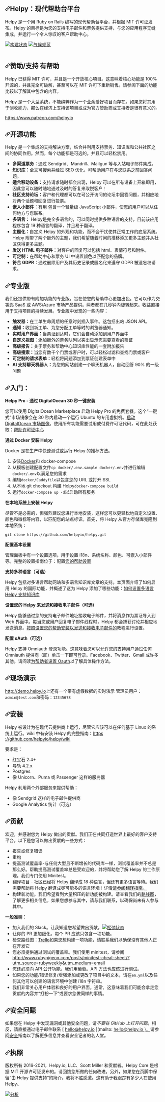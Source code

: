 <div class="Box-sc-g0xbh4-0 bJMeLZ js-snippet-clipboard-copy-unpositioned" data-hpc="true"><article class="markdown-body entry-content container-lg" itemprop="text"><h1 tabindex="-1" dir="auto"><a id="user-content-helpy-a-modern-helpdesk-platform" class="anchor" aria-hidden="true" tabindex="-1" href="#helpy-a-modern-helpdesk-platform"><svg class="octicon octicon-link" viewBox="0 0 16 16" version="1.1" width="16" height="16" aria-hidden="true"><path d="m7.775 3.275 1.25-1.25a3.5 3.5 0 1 1 4.95 4.95l-2.5 2.5a3.5 3.5 0 0 1-4.95 0 .751.751 0 0 1 .018-1.042.751.751 0 0 1 1.042-.018 1.998 1.998 0 0 0 2.83 0l2.5-2.5a2.002 2.002 0 0 0-2.83-2.83l-1.25 1.25a.751.751 0 0 1-1.042-.018.751.751 0 0 1-.018-1.042Zm-4.69 9.64a1.998 1.998 0 0 0 2.83 0l1.25-1.25a.751.751 0 0 1 1.042.018.751.751 0 0 1 .018 1.042l-1.25 1.25a3.5 3.5 0 1 1-4.95-4.95l2.5-2.5a3.5 3.5 0 0 1 4.95 0 .751.751 0 0 1-.018 1.042.751.751 0 0 1-1.042.018 1.998 1.998 0 0 0-2.83 0l-2.5 2.5a1.998 1.998 0 0 0 0 2.83Z"></path></svg></a><font style="vertical-align: inherit;"><font style="vertical-align: inherit;">Helpy：现代帮助台平台</font></font></h1>
<p dir="auto"><font style="vertical-align: inherit;"><font style="vertical-align: inherit;">Helpy 是一个用 Ruby on Rails 编写的现代帮助台平台，并根据 MIT 许可证发布。</font><font style="vertical-align: inherit;">Helpy 的目标是为您的支持电子邮件和票务提供支持，与您的应用程序无缝集成，并运行一个令人惊叹的客户帮助中心。</font></font></p>
<p dir="auto"><a href="https://travis-ci.org/helpyio/helpy" rel="nofollow"><img src="https://camo.githubusercontent.com/9636e64b1c18da93ae8988a58b010a5f5b1711c1c077970705a0386915b882b2/68747470733a2f2f696d672e736869656c64732e696f2f7472617669732f68656c7079696f2f68656c70792f6d61737465722e737667" alt="构建状态" data-canonical-src="https://img.shields.io/travis/helpyio/helpy/master.svg" style="max-width: 100%;"></a> <a href="https://codeclimate.com/github/helpyio/helpy" rel="nofollow"><img src="https://camo.githubusercontent.com/7813d23088cbbea21669e6c3f34659f6df83cb74ed6fe697b42576552f5d48ab/68747470733a2f2f636f6465636c696d6174652e636f6d2f6769746875622f68656c7079696f2f68656c70792f6261646765732f6770612e737667" alt="气候规范" data-canonical-src="https://codeclimate.com/github/helpyio/helpy/badges/gpa.svg" style="max-width: 100%;"></a></p>
<p dir="auto"><a target="_blank" rel="noopener noreferrer nofollow" href="https://camo.githubusercontent.com/a922edefdd2a4c7712e4cc2161e5573e007acc998f0f0b50f816c868ad58aa12/68747470733a2f2f68656c70792e696f2f696d616765732f6769746875622d6d61696e2d696d6167652e706e67"><img src="https://camo.githubusercontent.com/a922edefdd2a4c7712e4cc2161e5573e007acc998f0f0b50f816c868ad58aa12/68747470733a2f2f68656c70792e696f2f696d616765732f6769746875622d6d61696e2d696d6167652e706e67" alt="" data-canonical-src="https://helpy.io/images/github-main-image.png" style="max-width: 100%;"></a></p>
<h1 tabindex="-1" dir="auto"><a id="user-content-sponsorsupport-helpy" class="anchor" aria-hidden="true" tabindex="-1" href="#sponsorsupport-helpy"><svg class="octicon octicon-link" viewBox="0 0 16 16" version="1.1" width="16" height="16" aria-hidden="true"><path d="m7.775 3.275 1.25-1.25a3.5 3.5 0 1 1 4.95 4.95l-2.5 2.5a3.5 3.5 0 0 1-4.95 0 .751.751 0 0 1 .018-1.042.751.751 0 0 1 1.042-.018 1.998 1.998 0 0 0 2.83 0l2.5-2.5a2.002 2.002 0 0 0-2.83-2.83l-1.25 1.25a.751.751 0 0 1-1.042-.018.751.751 0 0 1-.018-1.042Zm-4.69 9.64a1.998 1.998 0 0 0 2.83 0l1.25-1.25a.751.751 0 0 1 1.042.018.751.751 0 0 1 .018 1.042l-1.25 1.25a3.5 3.5 0 1 1-4.95-4.95l2.5-2.5a3.5 3.5 0 0 1 4.95 0 .751.751 0 0 1-.018 1.042.751.751 0 0 1-1.042.018 1.998 1.998 0 0 0-2.83 0l-2.5 2.5a1.998 1.998 0 0 0 0 2.83Z"></path></svg></a><font style="vertical-align: inherit;"><font style="vertical-align: inherit;">赞助/支持 有帮助</font></font></h1>
<p dir="auto"><font style="vertical-align: inherit;"><font style="vertical-align: inherit;">Helpy 已获得 MIT 许可，并且是一个开放核心项目。</font><font style="vertical-align: inherit;">这意味着核心功能是 100% 开源的，并且完全可破解，甚至可以在 MIT 许可下重新销售。</font><font style="vertical-align: inherit;">请参阅下面的功能比较以了解其中包含的内容。</font></font></p>
<p dir="auto"><font style="vertical-align: inherit;"><font style="vertical-align: inherit;">Helpy 是一个大型系统，不能纯粹作为一个业余爱好项目而存在。</font><font style="vertical-align: inherit;">如果您将其用于创收能力，那么在经济上支持该项目或成为官方赞助商或支持者是很有意义的。</font></font></p>
<p dir="auto"><a href="https://www.patreon.com/helpyio" rel="nofollow"><font style="vertical-align: inherit;"><font style="vertical-align: inherit;">https://www.patreon.com/helpyio</font></font></a></p>
<h1 tabindex="-1" dir="auto"><a id="user-content-open-source-features" class="anchor" aria-hidden="true" tabindex="-1" href="#open-source-features"><svg class="octicon octicon-link" viewBox="0 0 16 16" version="1.1" width="16" height="16" aria-hidden="true"><path d="m7.775 3.275 1.25-1.25a3.5 3.5 0 1 1 4.95 4.95l-2.5 2.5a3.5 3.5 0 0 1-4.95 0 .751.751 0 0 1 .018-1.042.751.751 0 0 1 1.042-.018 1.998 1.998 0 0 0 2.83 0l2.5-2.5a2.002 2.002 0 0 0-2.83-2.83l-1.25 1.25a.751.751 0 0 1-1.042-.018.751.751 0 0 1-.018-1.042Zm-4.69 9.64a1.998 1.998 0 0 0 2.83 0l1.25-1.25a.751.751 0 0 1 1.042.018.751.751 0 0 1 .018 1.042l-1.25 1.25a3.5 3.5 0 1 1-4.95-4.95l2.5-2.5a3.5 3.5 0 0 1 4.95 0 .751.751 0 0 1-.018 1.042.751.751 0 0 1-1.042.018 1.998 1.998 0 0 0-2.83 0l-2.5 2.5a1.998 1.998 0 0 0 0 2.83Z"></path></svg></a><font style="vertical-align: inherit;"><font style="vertical-align: inherit;">开源功能</font></font></h1>
<p dir="auto"><font style="vertical-align: inherit;"><font style="vertical-align: inherit;">Helpy 是一个集成的支持解决方案，结合并利用支持票务、知识库和公共社区之间的协同作用。</font><font style="vertical-align: inherit;">然而，每个功能都是可选的，并且可以轻松禁用。</font></font></p>
<ul dir="auto">
<li><strong><font style="vertical-align: inherit;"><font style="vertical-align: inherit;">多渠道票务：</font></font></strong><font style="vertical-align: inherit;"><font style="vertical-align: inherit;">通过 Sendgrid、Mandrill、Mailgun 等与入站电子邮件集成。</font></font></li>
<li><strong><font style="vertical-align: inherit;"><font style="vertical-align: inherit;">知识库：</font></font></strong><font style="vertical-align: inherit;"><font style="vertical-align: inherit;">全文可搜索并经过 SEO 优化，可帮助用户在与您联系之前回答问题。</font></font></li>
<li><strong><font style="vertical-align: inherit;"><font style="vertical-align: inherit;">适合移动设备：</font></font></strong><font style="vertical-align: inherit;"><font style="vertical-align: inherit;">支持请求随时都会出现，Helpy 可以在所有设备上开箱即用，因此您可以随时随地通过及时的答复来取悦客户！</font></font></li>
<li><strong><font style="vertical-align: inherit;"><font style="vertical-align: inherit;">社区支持论坛：</font></font></strong><font style="vertical-align: inherit;"><font style="vertical-align: inherit;">客户和代理都可以在可公开访问的论坛中回答问题，并相应地对两个话题和回复进行投票。</font></font></li>
<li><strong><font style="vertical-align: inherit;"><font style="vertical-align: inherit;">嵌入小部件：</font></font></strong><font style="vertical-align: inherit;"><font style="vertical-align: inherit;">有用 包含一个轻量级 JavaScript 小部件，使您的用户可以从任何地方与您联系。</font></font></li>
<li><strong><font style="vertical-align: inherit;"><font style="vertical-align: inherit;">多语言：</font></font></strong><font style="vertical-align: inherit;"><font style="vertical-align: inherit;"> Helpy是完全多语言的，可以同时提供多种语言的支持。</font><font style="vertical-align: inherit;">目前该应用程序包含 19 种语言的翻译，并且易于翻译。</font></font></li>
<li><strong><font style="vertical-align: inherit;"><font style="vertical-align: inherit;">主题化：</font></font></strong><font style="vertical-align: inherit;"><font style="vertical-align: inherit;">自定义 Helpy 的外观和功能，而不会干扰使其正常工作的底层系统。</font><font style="vertical-align: inherit;">Helpy 附带了两个额外的主题，我们希望随着时间的推移添加更多主题并从社区获得更多主题。</font></font></li>
<li><strong><font style="vertical-align: inherit;"><font style="vertical-align: inherit;">发送 HTML 电子邮件：</font></font></strong><font style="vertical-align: inherit;"><font style="vertical-align: inherit;">对客户的回复可以包括 html、表情符号和附件。</font></font></li>
<li><strong><font style="vertical-align: inherit;"><font style="vertical-align: inherit;">可定制：</font></font></strong><font style="vertical-align: inherit;"><font style="vertical-align: inherit;">在帮助中心和票务 UI 中设置颜色以匹配您的品牌。</font></font></li>
<li><strong><font style="vertical-align: inherit;"><font style="vertical-align: inherit;">符合 GDPR：</font></font></strong><font style="vertical-align: inherit;"><font style="vertical-align: inherit;">通过删除用户及其历史记录或匿名化来遵守 GDPR 被遗忘权请求。</font></font></li>
</ul>
<h1 tabindex="-1" dir="auto"><a id="user-content-pro-version" class="anchor" aria-hidden="true" tabindex="-1" href="#pro-version"><svg class="octicon octicon-link" viewBox="0 0 16 16" version="1.1" width="16" height="16" aria-hidden="true"><path d="m7.775 3.275 1.25-1.25a3.5 3.5 0 1 1 4.95 4.95l-2.5 2.5a3.5 3.5 0 0 1-4.95 0 .751.751 0 0 1 .018-1.042.751.751 0 0 1 1.042-.018 1.998 1.998 0 0 0 2.83 0l2.5-2.5a2.002 2.002 0 0 0-2.83-2.83l-1.25 1.25a.751.751 0 0 1-1.042-.018.751.751 0 0 1-.018-1.042Zm-4.69 9.64a1.998 1.998 0 0 0 2.83 0l1.25-1.25a.751.751 0 0 1 1.042.018.751.751 0 0 1 .018 1.042l-1.25 1.25a3.5 3.5 0 1 1-4.95-4.95l2.5-2.5a3.5 3.5 0 0 1 4.95 0 .751.751 0 0 1-.018 1.042.751.751 0 0 1-1.042.018 1.998 1.998 0 0 0-2.83 0l-2.5 2.5a1.998 1.998 0 0 0 0 2.83Z"></path></svg></a><font style="vertical-align: inherit;"><font style="vertical-align: inherit;">专业版</font></font></h1>
<p dir="auto"><font style="vertical-align: inherit;"><font style="vertical-align: inherit;">我们还提供带有附加功能的专业版，旨在使您的帮助中心更加出色。</font><font style="vertical-align: inherit;">它可以作为交钥匙 SaaS 或 AWS/Azure 市场产品提供。</font><font style="vertical-align: inherit;">两者都在几秒钟内旋转起来。</font><font style="vertical-align: inherit;">收益直接用于支持项目的持续发展。</font><font style="vertical-align: inherit;">专业版中发现的一些内容：</font></font></p>
<ul dir="auto">
<li><strong><font style="vertical-align: inherit;"><font style="vertical-align: inherit;">触发器：</font></font></strong><font style="vertical-align: inherit;"><font style="vertical-align: inherit;">在工单生命周期的任意时刻插入事件。</font><font style="vertical-align: inherit;">这包括出站 JSON API。</font></font></li>
<li><strong><font style="vertical-align: inherit;"><font style="vertical-align: inherit;">通知：</font></font></strong><font style="vertical-align: inherit;"><font style="vertical-align: inherit;">收到新工单、为您分配工单等时的浏览器通知。</font></font></li>
<li><strong><font style="vertical-align: inherit;"><font style="vertical-align: inherit;">实时用户界面：</font></font></strong><font style="vertical-align: inherit;"><font style="vertical-align: inherit;">当票证到达时，它们会自动添加到用户界面中</font></font></li>
<li><strong><font style="vertical-align: inherit;"><font style="vertical-align: inherit;">自定义视图：</font></font></strong><font style="vertical-align: inherit;"><font style="vertical-align: inherit;">添加额外的票务队列以突出显示您需要查看的票证</font></font></li>
<li><strong><font style="vertical-align: inherit;"><font style="vertical-align: inherit;">高级报告：</font></font></strong><font style="vertical-align: inherit;"><font style="vertical-align: inherit;">关于票务和帮助中心知识库性能的一套附加报告</font></font></li>
<li><strong><font style="vertical-align: inherit;"><font style="vertical-align: inherit;">高级搜索：</font></font></strong><font style="vertical-align: inherit;"><font style="vertical-align: inherit;">当您有数千个门票或客户时，可以轻松过滤和查找门票或客户</font></font></li>
<li><strong><font style="vertical-align: inherit;"><font style="vertical-align: inherit;">可定制的请求表单：</font></font></strong><font style="vertical-align: inherit;"><font style="vertical-align: inherit;">轻松将问题添加到票证创建表单中</font></font></li>
<li><strong><font style="vertical-align: inherit;"><font style="vertical-align: inherit;">AI 支持聊天机器人：</font></font></strong><font style="vertical-align: inherit;"><font style="vertical-align: inherit;">为您的网站创建一个聊天机器人，自动回答 90% 的一级问题</font></font></li>
</ul>
<h1 tabindex="-1" dir="auto"><a id="user-content-getting-started" class="anchor" aria-hidden="true" tabindex="-1" href="#getting-started"><svg class="octicon octicon-link" viewBox="0 0 16 16" version="1.1" width="16" height="16" aria-hidden="true"><path d="m7.775 3.275 1.25-1.25a3.5 3.5 0 1 1 4.95 4.95l-2.5 2.5a3.5 3.5 0 0 1-4.95 0 .751.751 0 0 1 .018-1.042.751.751 0 0 1 1.042-.018 1.998 1.998 0 0 0 2.83 0l2.5-2.5a2.002 2.002 0 0 0-2.83-2.83l-1.25 1.25a.751.751 0 0 1-1.042-.018.751.751 0 0 1-.018-1.042Zm-4.69 9.64a1.998 1.998 0 0 0 2.83 0l1.25-1.25a.751.751 0 0 1 1.042.018.751.751 0 0 1 .018 1.042l-1.25 1.25a3.5 3.5 0 1 1-4.95-4.95l2.5-2.5a3.5 3.5 0 0 1 4.95 0 .751.751 0 0 1-.018 1.042.751.751 0 0 1-1.042.018 1.998 1.998 0 0 0-2.83 0l-2.5 2.5a1.998 1.998 0 0 0 0 2.83Z"></path></svg></a><font style="vertical-align: inherit;"><font style="vertical-align: inherit;">入门：</font></font></h1>
<p dir="auto"><strong><font style="vertical-align: inherit;"><font style="vertical-align: inherit;">Helpy Pro - 通过 DigitalOcean 30 秒一键安装</font></font></strong></p>
<p dir="auto"><font style="vertical-align: inherit;"><font style="vertical-align: inherit;">您可以使用 DigitalOcean Marketplace 启动 Helpy Pro 的免费套餐。</font><font style="vertical-align: inherit;">这个“一键式”市场镜像会在 30 秒内启动一个运行 Ubuntu 的专用虚拟机。</font></font><a href="https://marketplace.digitalocean.com/apps/helpy-pro?refcode=1368cfa70df6" rel="nofollow"><font style="vertical-align: inherit;"><font style="vertical-align: inherit;">启动 DigitalOcean 市场图像</font></font></a><font style="vertical-align: inherit;"><font style="vertical-align: inherit;">。</font><font style="vertical-align: inherit;">使用所有功能需要试用或付费许可证代码，可在此处获取：</font></font><a href="https://support.helpy.io/orders" rel="nofollow"><font style="vertical-align: inherit;"><font style="vertical-align: inherit;">帮助许可证中心</font></font></a></p>
<p dir="auto"><strong><font style="vertical-align: inherit;"><font style="vertical-align: inherit;">通过 Docker 安装 Helpy</font></font></strong></p>
<p dir="auto"><font style="vertical-align: inherit;"><font style="vertical-align: inherit;">Docker 是在生产中快速测试或运行 Helpy 的推荐方法。</font></font></p>
<ol dir="auto">
<li><font style="vertical-align: inherit;"><font style="vertical-align: inherit;">安装</font></font><a href="https://get.docker.com/" rel="nofollow"><font style="vertical-align: inherit;"><font style="vertical-align: inherit;">Docker</font></font></a><font style="vertical-align: inherit;"><font style="vertical-align: inherit;">和 docker-compose</font></font></li>
<li><font style="vertical-align: inherit;"><font style="vertical-align: inherit;">从模板创建配置文件</font></font><code>cp docker/.env.sample docker/.env</code><font style="vertical-align: inherit;"><font style="vertical-align: inherit;">并进行编辑</font></font><code>docker/.env</code><font style="vertical-align: inherit;"><font style="vertical-align: inherit;">以满足您的需求</font></font></li>
<li><font style="vertical-align: inherit;"><font style="vertical-align: inherit;">编辑</font></font><code>docker/Caddyfile</code><font style="vertical-align: inherit;"><font style="vertical-align: inherit;">以包含您的 URL 或打开 SSL</font></font></li>
<li><font style="vertical-align: inherit;"><font style="vertical-align: inherit;">从本地 git checkout 构建 Helpy</font></font><code>docker-compose build</code></li>
<li><font style="vertical-align: inherit;"><font style="vertical-align: inherit;">运行</font></font><code>docker-compose up -d</code><font style="vertical-align: inherit;"><font style="vertical-align: inherit;">以启动所有服务</font></font></li>
</ol>
<p dir="auto"><strong><font style="vertical-align: inherit;"><font style="vertical-align: inherit;">在本地系统上安装 Helpy</font></font></strong></p>
<p dir="auto"><font style="vertical-align: inherit;"><font style="vertical-align: inherit;">尽管不是必需的，但强烈建议您进行本地安装，这样您可以更轻松地自定义设置、颜色和徽标等内容，以匹配您的站点标识。</font><font style="vertical-align: inherit;">首先，将 Helpy 从官方存储库克隆到本地系统：</font></font></p>
<p dir="auto"><code>git clone https://github.com/helpyio/helpy.git</code></p>
<p dir="auto"><strong><font style="vertical-align: inherit;"><font style="vertical-align: inherit;">配置基本设置</font></font></strong></p>
<p dir="auto"><font style="vertical-align: inherit;"><font style="vertical-align: inherit;">管理面板中有一个设置选项，用于设置 i18n、系统名称、颜色、可嵌入小部件等。完整的设置指南位于：配置</font></font><a href="http://support.helpy.io/en/knowledgebase/11-Installing-Helpy/docs/22-Configuring-your-Helpy-Settings" rel="nofollow"><font style="vertical-align: inherit;"><font style="vertical-align: inherit;">您的帮助设置</font></font></a></p>
<p dir="auto"><strong><font style="vertical-align: inherit;"><font style="vertical-align: inherit;">支持多种语言（可选）</font></font></strong></p>
<p dir="auto"><font style="vertical-align: inherit;"><font style="vertical-align: inherit;">Helpy 包括对多语言帮助网站和多语言知识库文章的支持。</font><font style="vertical-align: inherit;">本页面介绍了如何启用 Helpy 的国际功能，并概述了这为 Helpy 添加了哪些功能：</font></font><a href="http://support.helpy.io/en/knowledgebase/12-Using-Helpy/docs/9-How-to-set-up-a-multilingual-Helpy-support-knowledgebase" rel="nofollow"><font style="vertical-align: inherit;"><font style="vertical-align: inherit;">如何设置多语言 Helpy 支持知识库</font></font></a></p>
<p dir="auto"><strong><font style="vertical-align: inherit;"><font style="vertical-align: inherit;">设置您的 Helpy 来发送和接收电子邮件（可选）</font></font></strong></p>
<p dir="auto"><font style="vertical-align: inherit;"><font style="vertical-align: inherit;">Helpy 能够通过您的支持电子邮件地址接收电子邮件，并将消息作为票证导入到 Web 界面中。</font><font style="vertical-align: inherit;">每当您或用户回复电子邮件线程时，Helpy 都会捕获讨论并相应地发送消息。</font></font><a href="http://support.helpy.io/en/knowledgebase/11-Installing-Helpy/docs/14-Setting-up-your-Helpy-installation-to-send-and-receive-email" rel="nofollow"><font style="vertical-align: inherit;"><font style="vertical-align: inherit;">按照设置您的帮助安装以发送和接收电子邮件的</font></font></a><font style="vertical-align: inherit;"><font style="vertical-align: inherit;">教程</font><font style="vertical-align: inherit;">进行设置。</font></font></p>
<p dir="auto"><strong><font style="vertical-align: inherit;"><font style="vertical-align: inherit;">配置 oAuth（可选）</font></font></strong></p>
<p dir="auto"><font style="vertical-align: inherit;"><font style="vertical-align: inherit;">Helpy 支持 Omniauth 登录功能。</font><font style="vertical-align: inherit;">这意味着您可以允许您的支持用户通过任何 Omniauth 提供商（即）单击一下即可登录。</font><font style="vertical-align: inherit;">Facebook、Twitter、Gmail 或许多其他。</font><font style="vertical-align: inherit;">请阅读</font></font><a href="https://github.com/helpyio/helpy/wiki/SSO--Configuring-OAUTH"><font style="vertical-align: inherit;"><font style="vertical-align: inherit;">为帮助者设置 Oauth</font></font></a><font style="vertical-align: inherit;"><font style="vertical-align: inherit;">以了解具体操作方法。</font></font></p>
<h1 tabindex="-1" dir="auto"><a id="user-content-live-demo" class="anchor" aria-hidden="true" tabindex="-1" href="#live-demo"><svg class="octicon octicon-link" viewBox="0 0 16 16" version="1.1" width="16" height="16" aria-hidden="true"><path d="m7.775 3.275 1.25-1.25a3.5 3.5 0 1 1 4.95 4.95l-2.5 2.5a3.5 3.5 0 0 1-4.95 0 .751.751 0 0 1 .018-1.042.751.751 0 0 1 1.042-.018 1.998 1.998 0 0 0 2.83 0l2.5-2.5a2.002 2.002 0 0 0-2.83-2.83l-1.25 1.25a.751.751 0 0 1-1.042-.018.751.751 0 0 1-.018-1.042Zm-4.69 9.64a1.998 1.998 0 0 0 2.83 0l1.25-1.25a.751.751 0 0 1 1.042.018.751.751 0 0 1 .018 1.042l-1.25 1.25a3.5 3.5 0 1 1-4.95-4.95l2.5-2.5a3.5 3.5 0 0 1 4.95 0 .751.751 0 0 1-.018 1.042.751.751 0 0 1-1.042.018 1.998 1.998 0 0 0-2.83 0l-2.5 2.5a1.998 1.998 0 0 0 0 2.83Z"></path></svg></a><font style="vertical-align: inherit;"><font style="vertical-align: inherit;">现场演示</font></font></h1>
<p dir="auto"><font style="vertical-align: inherit;"></font><a href="http://demo.helpy.io" rel="nofollow"><font style="vertical-align: inherit;"><font style="vertical-align: inherit;">http://demo.helpy.io</font></font></a><font style="vertical-align: inherit;"><font style="vertical-align: inherit;">上还有一个带有虚假数据的实时演示</font><font style="vertical-align: inherit;">
管理员用户：</font></font><code>admin@test.com</code><font style="vertical-align: inherit;"><font style="vertical-align: inherit;">和密码：</font></font><code>12345678</code></p>
<h1 tabindex="-1" dir="auto"><a id="user-content-installation" class="anchor" aria-hidden="true" tabindex="-1" href="#installation"><svg class="octicon octicon-link" viewBox="0 0 16 16" version="1.1" width="16" height="16" aria-hidden="true"><path d="m7.775 3.275 1.25-1.25a3.5 3.5 0 1 1 4.95 4.95l-2.5 2.5a3.5 3.5 0 0 1-4.95 0 .751.751 0 0 1 .018-1.042.751.751 0 0 1 1.042-.018 1.998 1.998 0 0 0 2.83 0l2.5-2.5a2.002 2.002 0 0 0-2.83-2.83l-1.25 1.25a.751.751 0 0 1-1.042-.018.751.751 0 0 1-.018-1.042Zm-4.69 9.64a1.998 1.998 0 0 0 2.83 0l1.25-1.25a.751.751 0 0 1 1.042.018.751.751 0 0 1 .018 1.042l-1.25 1.25a3.5 3.5 0 1 1-4.95-4.95l2.5-2.5a3.5 3.5 0 0 1 4.95 0 .751.751 0 0 1-.018 1.042.751.751 0 0 1-1.042.018 1.998 1.998 0 0 0-2.83 0l-2.5 2.5a1.998 1.998 0 0 0 0 2.83Z"></path></svg></a><font style="vertical-align: inherit;"><font style="vertical-align: inherit;">安装</font></font></h1>
<p dir="auto"><font style="vertical-align: inherit;"><font style="vertical-align: inherit;">Helpy 被设计为在现代云提供商上运行，尽管它应该可以在任何基于 Linux 的系统上运行。</font><font style="vertical-align: inherit;">wiki 中有安装 Helpy 的完整指南：</font></font><a href="https://github.com/helpyio/helpy/wiki"><font style="vertical-align: inherit;"><font style="vertical-align: inherit;">https ://github.com/helpyio/helpy/wiki</font></font></a></p>
<p dir="auto"><font style="vertical-align: inherit;"><font style="vertical-align: inherit;">要求是：</font></font></p>
<ul dir="auto">
<li><font style="vertical-align: inherit;"><font style="vertical-align: inherit;">红宝石 2.4+</font></font></li>
<li><font style="vertical-align: inherit;"><font style="vertical-align: inherit;">导轨 4.2.x</font></font></li>
<li><font style="vertical-align: inherit;"><font style="vertical-align: inherit;">Postgres</font></font></li>
<li><font style="vertical-align: inherit;"><font style="vertical-align: inherit;">像 Unicorn、Puma 或 Passenger 这样的服务器</font></font></li>
</ul>
<p dir="auto"><font style="vertical-align: inherit;"><font style="vertical-align: inherit;">Helpy 利用两个外部服务来提供帮助：</font></font></p>
<ul dir="auto">
<li><font style="vertical-align: inherit;"><font style="vertical-align: inherit;">像 Sendgrid 这样的电子邮件提供商</font></font></li>
<li><font style="vertical-align: inherit;"><font style="vertical-align: inherit;">Google Analytics 统计（可选）</font></font></li>
</ul>
<h1 tabindex="-1" dir="auto"><a id="user-content-contributing" class="anchor" aria-hidden="true" tabindex="-1" href="#contributing"><svg class="octicon octicon-link" viewBox="0 0 16 16" version="1.1" width="16" height="16" aria-hidden="true"><path d="m7.775 3.275 1.25-1.25a3.5 3.5 0 1 1 4.95 4.95l-2.5 2.5a3.5 3.5 0 0 1-4.95 0 .751.751 0 0 1 .018-1.042.751.751 0 0 1 1.042-.018 1.998 1.998 0 0 0 2.83 0l2.5-2.5a2.002 2.002 0 0 0-2.83-2.83l-1.25 1.25a.751.751 0 0 1-1.042-.018.751.751 0 0 1-.018-1.042Zm-4.69 9.64a1.998 1.998 0 0 0 2.83 0l1.25-1.25a.751.751 0 0 1 1.042.018.751.751 0 0 1 .018 1.042l-1.25 1.25a3.5 3.5 0 1 1-4.95-4.95l2.5-2.5a3.5 3.5 0 0 1 4.95 0 .751.751 0 0 1-.018 1.042.751.751 0 0 1-1.042.018 1.998 1.998 0 0 0-2.83 0l-2.5 2.5a1.998 1.998 0 0 0 0 2.83Z"></path></svg></a><font style="vertical-align: inherit;"><font style="vertical-align: inherit;">贡献</font></font></h1>
<p dir="auto"><font style="vertical-align: inherit;"><font style="vertical-align: inherit;">欢迎，并感谢您为 Helpy 做出的贡献。</font><font style="vertical-align: inherit;">我们正在共同打造世界上最好的客户支持平台。</font><font style="vertical-align: inherit;">以下是您可以做出贡献的一些方式：</font></font></p>
<ul dir="auto">
<li><font style="vertical-align: inherit;"><font style="vertical-align: inherit;">报告或修复错误</font></font></li>
<li><font style="vertical-align: inherit;"><font style="vertical-align: inherit;">重构</font></font></li>
<li><font style="vertical-align: inherit;"><font style="vertical-align: inherit;">提高测试覆盖率-与任何大型且不断增长的代码库一样，测试覆盖率并不总是那么好。</font><font style="vertical-align: inherit;">帮助提高测试覆盖率总是受欢迎的，并将帮助您了解 Helpy 的工作原理。</font><font style="vertical-align: inherit;">我们专门使用 Minitest。</font></font></li>
<li><font style="vertical-align: inherit;"><font style="vertical-align: inherit;">翻译项&ZeroWidthSpace;&ZeroWidthSpace;目 - 社区已经将 Helpy 翻译成 18 种语言，但还有更多语言等待。</font><font style="vertical-align: inherit;">我们需要帮助将 Helpy 翻译成尽可能多的语言环境！</font><font style="vertical-align: inherit;">详情</font></font><a href="https://github.com/helpyio/helpy/wiki/How-to-translate-Helpy-into-your-language"><font style="vertical-align: inherit;"><font style="vertical-align: inherit;">请参阅翻译指南。</font></font></a><font style="vertical-align: inherit;"></font></li>
<li><font style="vertical-align: inherit;"><font style="vertical-align: inherit;">构建新功能。</font><font style="vertical-align: inherit;">我们希望看到大量积压的新功能被构建。</font><font style="vertical-align: inherit;">请查看我们的</font></font><a href="https://trello.com/b/NuiWsdmK/helpy" rel="nofollow"><font style="vertical-align: inherit;"><font style="vertical-align: inherit;">路线图</font></font></a><font style="vertical-align: inherit;"><font style="vertical-align: inherit;">，了解更多相关信息，如果您想参与其中，请与我们联系，以确保尚未有人参与其中。</font></font></li>
</ul>
<p dir="auto"><strong><font style="vertical-align: inherit;"><font style="vertical-align: inherit;">一般准则：</font></font></strong></p>
<ul dir="auto">
<li><font style="vertical-align: inherit;"><font style="vertical-align: inherit;">加入我们的 Slack。</font><font style="vertical-align: inherit;">让我知道您希望做出贡献。</font></font><a href="https://helpyioslackin.herokuapp.com" rel="nofollow"><img src="https://camo.githubusercontent.com/8f147aea581d50e2f076eab5d8d1295bbe90ffd8d362a93bcd592fa9055090ec/68747470733a2f2f68656c7079696f736c61636b696e2e6865726f6b756170702e636f6d2f62616467652e737667" alt="松弛状态" data-canonical-src="https://helpyioslackin.herokuapp.com/badge.svg" style="max-width: 100%;"></a></li>
<li><font style="vertical-align: inherit;"><font style="vertical-align: inherit;">让你的 PR 更加细化。</font><font style="vertical-align: inherit;">每个 PR 应该只包含一项功能。</font></font></li>
<li><font style="vertical-align: inherit;"><font style="vertical-align: inherit;">检查路线图：</font></font><a href="https://trello.com/b/NuiWsdmK/helpy" rel="nofollow"><font style="vertical-align: inherit;"><font style="vertical-align: inherit;">Trello</font></font></a><font style="vertical-align: inherit;"><font style="vertical-align: inherit;">如果您想构建一项功能，请联系我们以确保没有其他人正在开发它</font></font></li>
<li><font style="vertical-align: inherit;"><font style="vertical-align: inherit;">您必须提供通过测试的覆盖率。</font><font style="vertical-align: inherit;">我们使用 minitest，请参阅</font></font><a href="http://www.rubypigeon.com/posts/minitest-cheat-sheet/?utm_source=rubyweekly&amp;utm_medium=email" rel="nofollow"><font style="vertical-align: inherit;"><font style="vertical-align: inherit;">http://www.rubypigeon.com/posts/minitest-cheat-sheet/?utm_source=rubyweekly&amp;utm_medium=email</font></font></a></li>
<li><font style="vertical-align: inherit;"><font style="vertical-align: inherit;">您还必须向 API 公开功能。</font><font style="vertical-align: inherit;">我们用葡萄。</font><font style="vertical-align: inherit;">API 方法也应该进行测试。</font></font></li>
<li><font style="vertical-align: inherit;"><font style="vertical-align: inherit;">如果您的功能/错误修复/增强添加或更改了项目中的文本，请在</font></font><code>en.yml</code><font style="vertical-align: inherit;"><font style="vertical-align: inherit;">以及任何其他可以创建的语言环境中创建 i18n 字符串。</font></font></li>
<li><font style="vertical-align: inherit;"><font style="vertical-align: inherit;">我们非常关心用户体验和良好的用户界面。</font><font style="vertical-align: inherit;">通常，这意味着我们可能会拿走您贡献的内容并“打扮一下”或要求您做同样的事情。</font></font></li>
</ul>
<h1 tabindex="-1" dir="auto"><a id="user-content-security-issues" class="anchor" aria-hidden="true" tabindex="-1" href="#security-issues"><svg class="octicon octicon-link" viewBox="0 0 16 16" version="1.1" width="16" height="16" aria-hidden="true"><path d="m7.775 3.275 1.25-1.25a3.5 3.5 0 1 1 4.95 4.95l-2.5 2.5a3.5 3.5 0 0 1-4.95 0 .751.751 0 0 1 .018-1.042.751.751 0 0 1 1.042-.018 1.998 1.998 0 0 0 2.83 0l2.5-2.5a2.002 2.002 0 0 0-2.83-2.83l-1.25 1.25a.751.751 0 0 1-1.042-.018.751.751 0 0 1-.018-1.042Zm-4.69 9.64a1.998 1.998 0 0 0 2.83 0l1.25-1.25a.751.751 0 0 1 1.042.018.751.751 0 0 1 .018 1.042l-1.25 1.25a3.5 3.5 0 1 1-4.95-4.95l2.5-2.5a3.5 3.5 0 0 1 4.95 0 .751.751 0 0 1-.018 1.042.751.751 0 0 1-1.042.018 1.998 1.998 0 0 0-2.83 0l-2.5 2.5a1.998 1.998 0 0 0 0 2.83Z"></path></svg></a><font style="vertical-align: inherit;"><font style="vertical-align: inherit;">安全问题</font></font></h1>
<p dir="auto"><font style="vertical-align: inherit;"><font style="vertical-align: inherit;">如果您在 Helpy 中发现漏洞或其他安全问题，请</font></font><em><font style="vertical-align: inherit;"><font style="vertical-align: inherit;">不要在 GitHub 上打开问题</font></font></em><font style="vertical-align: inherit;"><font style="vertical-align: inherit;">。</font><font style="vertical-align: inherit;">相反，请</font><font style="vertical-align: inherit;">直接通过电子邮件联系 [ </font></font><a href="mailto:hello@helpy.io"><font style="vertical-align: inherit;"><font style="vertical-align: inherit;">hello@helpy.io</font></font></a><font style="vertical-align: inherit;"><font style="vertical-align: inherit;"> ](mailto: </font></font><a href="mailto:hello@helpy.io"><font style="vertical-align: inherit;"><font style="vertical-align: inherit;">hello@helpy.io )。</font></font></a><font style="vertical-align: inherit;"><font style="vertical-align: inherit;">请参阅</font></font><a href="/helpyio/helpy/blob/master/SECURITY.md"><font style="vertical-align: inherit;"><font style="vertical-align: inherit;">安全</font></font></a><font style="vertical-align: inherit;"><font style="vertical-align: inherit;">指南以了解更多信息并查看安全记者的名人堂。</font></font></p>
<h1 tabindex="-1" dir="auto"><a id="user-content-license" class="anchor" aria-hidden="true" tabindex="-1" href="#license"><svg class="octicon octicon-link" viewBox="0 0 16 16" version="1.1" width="16" height="16" aria-hidden="true"><path d="m7.775 3.275 1.25-1.25a3.5 3.5 0 1 1 4.95 4.95l-2.5 2.5a3.5 3.5 0 0 1-4.95 0 .751.751 0 0 1 .018-1.042.751.751 0 0 1 1.042-.018 1.998 1.998 0 0 0 2.83 0l2.5-2.5a2.002 2.002 0 0 0-2.83-2.83l-1.25 1.25a.751.751 0 0 1-1.042-.018.751.751 0 0 1-.018-1.042Zm-4.69 9.64a1.998 1.998 0 0 0 2.83 0l1.25-1.25a.751.751 0 0 1 1.042.018.751.751 0 0 1 .018 1.042l-1.25 1.25a3.5 3.5 0 1 1-4.95-4.95l2.5-2.5a3.5 3.5 0 0 1 4.95 0 .751.751 0 0 1-.018 1.042.751.751 0 0 1-1.042.018 1.998 1.998 0 0 0-2.83 0l-2.5 2.5a1.998 1.998 0 0 0 0 2.83Z"></path></svg></a><font style="vertical-align: inherit;"><font style="vertical-align: inherit;">执照</font></font></h1>
<p dir="auto"><font style="vertical-align: inherit;"><font style="vertical-align: inherit;">版权所有 2016-2021，Helpy.io, LLC、Scott Miller 和贡献者。</font><font style="vertical-align: inherit;">Helpy Core 是根据 MIT 开源许可证发布的。</font><font style="vertical-align: inherit;">请回馈您所做的任何改进。</font><font style="vertical-align: inherit;">另外，如果您在页脚中保留“由 Helpy 提供支持”的简介，我将不胜感激。</font><font style="vertical-align: inherit;">这有助于我跟踪有多少人在使用 Helpy。</font></font></p>
<p dir="auto"><a href="https://github.com/igrigorik/ga-beacon"><img src="https://camo.githubusercontent.com/52d8519f6981afa982bd1bb3d93915386d37f394b25013adb88bc5025e965602/68747470733a2f2f67612d626561636f6e2e61707073706f742e636f6d2f55412d35303135312d32382f68656c70792f726561646d653f706978656c" alt="分析" data-canonical-src="https://ga-beacon.appspot.com/UA-50151-28/helpy/readme?pixel" style="max-width: 100%;"></a></p>
</article></div>
